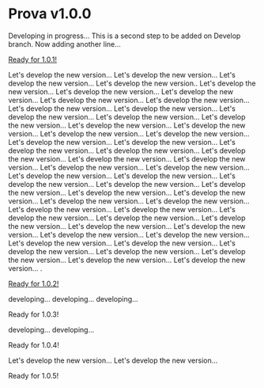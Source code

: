 # Prova v1.0.0
Developing in progress...
This is a second step to be added on Develop branch.
Now adding another line...

[Ready for 1.0.1!](#ready_for_1_0_1)

Let's develop the new version...
Let's develop the new version...
Let's develop the new version...
Let's develop the new version..
Let's develop the new version...
Let's develop the new version...
Let's develop the new version...
Let's develop the new version...
Let's develop the new version...
Let's develop the new version...
Let's develop the new version...
Let's develop the new version...
Let's develop the new version...
Let's develop the new version...
Let's develop the new version...
Let's develop the new version...
Let's develop the new version...
Let's develop the new version...
Let's develop the new version...
Let's develop the new version...
Let's develop the new version...
Let's develop the new version...
Let's develop the new version...
Let's develop the new version...
Let's develop the new version...
Let's develop the new version...
Let's develop the new version...
Let's develop the new version...
Let's develop the new version...
Let's develop the new version...
Let's develop the new version...
Let's develop the new version...
Let's develop the new version...
Let's develop the new version...
Let's develop the new version...
Let's develop the new version...
Let's develop the new version...
Let's develop the new version...
Let's develop the new version...
Let's develop the new version...
Let's develop the new version...
Let's develop the new version...
Let's develop the new version...
Let's develop the new version...
Let's develop the new version...
Let's develop the new version...
Let's develop the new version...
Let's develop the new version...
Let's develop the new version...
Let's develop the new version...
Let's develop the new version...
Let's develop the new version...
.

[Ready for 1.0.2!](#ready_for_1_0_2)

developing...
developing...
developing...

Ready for 1.0.3!

developing...
developing...

Ready for 1.0.4!

Let's develop the new version...
Let's develop the new version...

Ready for 1.0.5!
